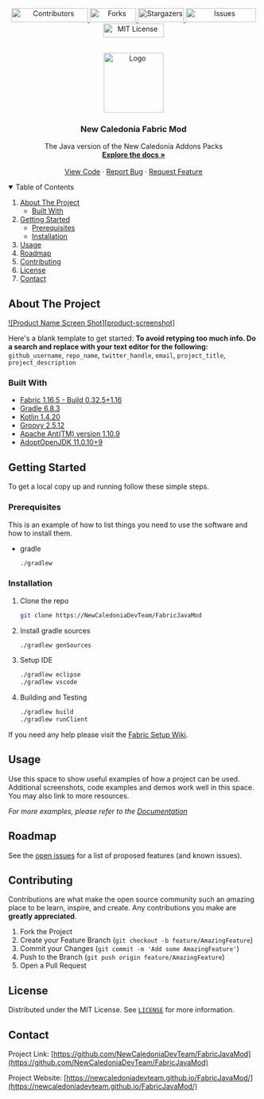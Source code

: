<!--
*** Thanks for checking out the Best-README-Template. If you have a suggestion
*** that would make this better, please fork the repo and create a pull request
*** or simply open an issue with the tag "enhancement".
*** Thanks again! Now go create something AMAZING! :D
***
***
***
*** To avoid retyping too much info. Do a search and replace for the following:
*** github_username, repo_name, twitter_handle, email, project_title, project_description
-->



<!-- PROJECT SHIELDS -->
<!--
*** I'm using markdown "reference style" links for readability.
*** Reference links are enclosed in brackets [ ] instead of parentheses ( ).
*** See the bottom of this document for the declaration of the reference variables
*** for contributors-url, forks-url, etc. This is an optional, concise syntax you may use.
*** https://www.markdownguide.org/basic-syntax/#reference-style-links
-->

 <div align="center" style="display: block; margin-left: auto; margin-right: auto;">
  
  <a href="https://github.com/NewCaledoniaDevTeam/FabricJavaMod/graphs/contributors">
    <img src="https://img.shields.io/github/contributors/NewCaledoniaDevTeam/FabricJavaMod.svg?style=for-the-badge" alt="Contributors" width="153.5" height="28">
  </a>
  <a href="https://github.com/NewCaledoniaDevTeam/FabricJavaMod/network/members">
    <img src="https://img.shields.io/github/forks/NewCaledoniaDevTeam/FabricJavaMod.svg?style=for-the-badge" alt="Forks" width="93.5" height="28">
  </a>
  <a href="https://github.com/NewCaledoniaDevTeam/FabricJavaMod/stargazers">
    <img src="https://img.shields.io/github/stars/NewCaledoniaDevTeam/FabricJavaMod.svg?style=for-the-badge" alt="Stargazers" width="91.5" height="28">
  </a>
  <a href="https://github.com/NewCaledoniaDevTeam/FabricJavaMod/issues">
    <img src="https://img.shields.io/github/issues/NewCaledoniaDevTeam/FabricJavaMod.svg?style=for-the-badge" alt="Issues" width="141" height="28">
  </a>
  <a href="https://github.com/NewCaledoniaDevTeam/FabricJavaMod/blob/master/LICENSE">
    <img src="https://img.shields.io/github/license/NewCaledoniaDevTeam/FabricJavaMod.svg?style=for-the-badge" alt="MIT License" width="122.5" height="28">
  </a>
  
<!--[![Contributors][contributors-shield]][contributors-url]-->
<!--[![Forks][forks-shield]][forks-url]-->
<!--[![Stargazers][stars-shield]][stars-url]-->
<!--[![Issues][issues-shield]][issues-url]-->
<!--[![MIT License][license-shield]][license-url]-->

</div>



<!-- PROJECT LOGO -->
<br/>
<p align="center">
  <a href="https://github.com/NewCaledoniaDevTeam/FabricJavaMod">
    <img src="https://newcaledoniadevteam.github.io/images/hero-img.png" alt="Logo" width="120" height="120">
  </a>

  <h3 align="center">New Caledonia Fabric Mod</h3>

  <p align="center">
    The Java version of the New Caledonia Addons Packs
    <br/>
    <a href="https://fabricmc.net/wiki/start"><strong>Explore the docs »</strong></a>
    <br/>
    <br/>
    <a href="https://github.com/NewCaledoniaDevTeam/FabricJavaMod">View Code</a>
    ·
    <a href="https://github.com/NewCaledoniaDevTeam/FabricJavaMod/issues">Report Bug</a>
    ·
    <a href="https://github.com/NewCaledoniaDevTeam/FabricJavaMod/issues">Request Feature</a>
  </p>
</p>



<!-- TABLE OF CONTENTS -->
<details open="open">
  <summary>Table of Contents</summary>
  <ol>
    <li>
      <a href="#about-the-project">About The Project</a>
      <ul>
        <li><a href="#built-with">Built With</a></li>
      </ul>
    </li>
    <li>
      <a href="#getting-started">Getting Started</a>
      <ul>
        <li><a href="#prerequisites">Prerequisites</a></li>
        <li><a href="#installation">Installation</a></li>
      </ul>
    </li>
    <li><a href="#usage">Usage</a></li>
    <li><a href="#roadmap">Roadmap</a></li>
    <li><a href="#contributing">Contributing</a></li>
    <li><a href="#license">License</a></li>
    <li><a href="#contact">Contact</a></li>
    <!--<li><a href="#acknowledgements">Acknowledgements</a></li>-->
  </ol>
</details>



<!-- ABOUT THE PROJECT -->
## About The Project

[![Product Name Screen Shot][product-screenshot]](https://example.com)

Here's a blank template to get started:
**To avoid retyping too much info. Do a search and replace with your text editor for the following:**
`github_username`, `repo_name`, `twitter_handle`, `email`, `project_title`, `project_description`


### Built With

* [Fabric 1.16.5 - Build 0.32.5+1.16](https://fabricmc.net/use/)
* [Gradle 6.8.3](https://gradle.org/releases/)
* [Kotlin 1.4.20](https://github.com/JetBrains/kotlin/releases/tag/v1.4.21)
* [Groovy 2.5.12](https://groovy.apache.org/download.html)
* [Apache Ant(TM) version 1.10.9](http://ant.apache.org/bindownload.cgi)
* [AdoptOpenJDK 11.0.10+9](https://adoptopenjdk.net/releases.html)



<!-- GETTING STARTED -->
## Getting Started

To get a local copy up and running follow these simple steps.

### Prerequisites

This is an example of how to list things you need to use the software and how to install them.
* gradle
  ```sh
  ./gradlew
  ```

### Installation

1. Clone the repo
   ```sh
   git clone https://NewCaledoniaDevTeam/FabricJavaMod
   ```
2. Install gradle sources
   ```sh
   ./gradlew genSources
   ```
3. Setup IDE
   ```sh
   ./gradlew eclipse
   ./gradlew vscode
   ```
4. Building and Testing
   ```sh
   ./gradlew build
   ./gradlew runClient
   ```

If you need any help please visit the [Fabric Setup Wiki](https://fabricmc.net/wiki/tutorial:setup).



<!-- USAGE EXAMPLES -->
## Usage

Use this space to show useful examples of how a project can be used. Additional screenshots, code examples and demos work well in this space. You may also link to more resources.

_For more examples, please refer to the [Documentation](https://fabricmc.net/wiki/tutorial:setup)_



<!-- ROADMAP -->
## Roadmap

See the [open issues](https://github.com/NewCaledoniaDevTeam/FabricJavaMod) for a list of proposed features (and known issues).

<!-- CONTRIBUTING -->
## Contributing

Contributions are what make the open source community such an amazing place to be learn, inspire, and create. Any contributions you make are **greatly appreciated**.

1. Fork the Project
2. Create your Feature Branch (`git checkout -b feature/AmazingFeature`)
3. Commit your Changes (`git commit -m 'Add some AmazingFeature'`)
4. Push to the Branch (`git push origin feature/AmazingFeature`)
5. Open a Pull Request

<!-- LICENSE -->
## License

Distributed under the MIT License. See [`LICENSE`](LICENSE) for more information.

<!-- CONTACT -->
## Contact

Project Link: [https://github.com/NewCaledoniaDevTeam/FabricJavaMod](https://github.com/NewCaledoniaDevTeam/FabricJavaMod)

Project Website: [https://newcaledoniadevteam.github.io/FabricJavaMod/](https://newcaledoniadevteam.github.io/FabricJavaMod/)



<!-- ACKNOWLEDGEMENTS -->
<!-- ## Acknowledgements-->


<!-- MARKDOWN LINKS & IMAGES -->
<!-- https://www.markdownguide.org/basic-syntax/#reference-style-links -->
[contributors-shield]: https://img.shields.io/github/contributors/NewCaledoniaDevTeam/FabricJavaMod.svg?style=for-the-badge
[contributors-url]: https://github.com/NewCaledoniaDevTeam/FabricJavaMod/graphs/contributors
[forks-shield]: https://img.shields.io/github/forks/NewCaledoniaDevTeam/FabricJavaMod.svg?style=for-the-badge
[forks-url]: https://github.com/NewCaledoniaDevTeam/FabricJavaMod/network/members
[stars-shield]: https://img.shields.io/github/stars/NewCaledoniaDevTeam/FabricJavaMod.svg?style=for-the-badge
[stars-url]: https://github.com/NewCaledoniaDevTeam/FabricJavaMod/stargazers
[issues-shield]: https://img.shields.io/github/issues/NewCaledoniaDevTeam/FabricJavaMod.svg?style=for-the-badge
[issues-url]: https://github.com/NewCaledoniaDevTeam/FabricJavaMod/issues
[license-shield]: https://img.shields.io/github/license/NewCaledoniaDevTeam/FabricJavaMod.svg?style=for-the-badge
[license-url]: https://github.com/NewCaledoniaDevTeam/FabricJavaMod/blob/master/LICENSE
